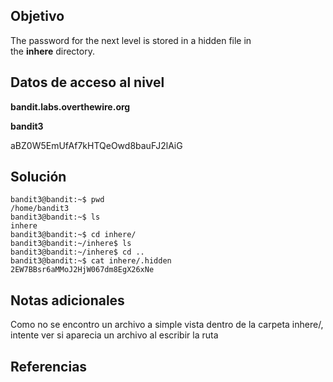 
## Objetivo
The password for the next level is stored in a hidden file in the **inhere** directory.

## Datos de acceso al nivel
**bandit.labs.overthewire.org**  

**bandit3**  

aBZ0W5EmUfAf7kHTQeOwd8bauFJ2lAiG

## Solución
```bash()
bandit3@bandit:~$ pwd
/home/bandit3
bandit3@bandit:~$ ls
inhere
bandit3@bandit:~$ cd inhere/
bandit3@bandit:~/inhere$ ls
bandit3@bandit:~/inhere$ cd ..
bandit3@bandit:~$ cat inhere/.hidden 
2EW7BBsr6aMMoJ2HjW067dm8EgX26xNe
```

## Notas adicionales
Como no se encontro un archivo a simple vista dentro de la carpeta inhere/, intente ver si aparecia un archivo al escribir la ruta

## Referencias 